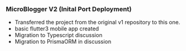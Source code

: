 ### MicroBlogger V2 (Inital Port Deployment)
- Transferred the project from the original v1 repository to this one.
- basic flutter3 mobile app created
- Migration to Typescript discussion
- Migration to PrismaORM in discussion